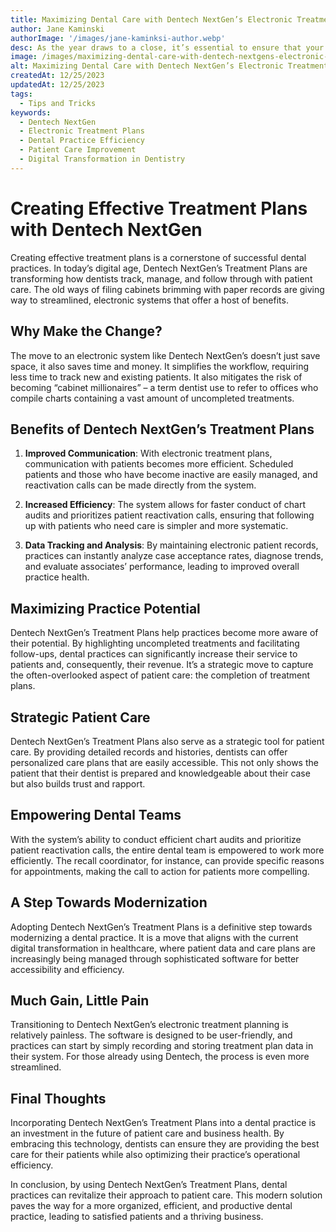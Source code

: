```yaml
---
title: Maximizing Dental Care with Dentech NextGen’s Electronic Treatment Plans
author: Jane Kaminski
authorImage: '/images/jane-kaminksi-author.webp'
desc: As the year draws to a close, it’s essential to ensure that your Dentech system is ready for the transition into the new year. Here’s a detailed guide on the recommended procedures for the end of 2023.
image: /images/maximizing-dental-care-with-dentech-nextgens-electronic-treatment-plans.webp
alt: Maximizing Dental Care with Dentech NextGen’s Electronic Treatment Plans
createdAt: 12/25/2023
updatedAt: 12/25/2023
tags:
  - Tips and Tricks
keywords:
  - Dentech NextGen
  - Electronic Treatment Plans
  - Dental Practice Efficiency
  - Patient Care Improvement
  - Digital Transformation in Dentistry
---
```


# Creating Effective Treatment Plans with Dentech NextGen

Creating effective treatment plans is a cornerstone of successful dental practices. In today’s digital age, Dentech NextGen’s Treatment Plans are transforming how dentists track, manage, and follow through with patient care. The old ways of filing cabinets brimming with paper records are giving way to streamlined, electronic systems that offer a host of benefits.

## Why Make the Change?

The move to an electronic system like Dentech NextGen’s doesn’t just save space, it also saves time and money. It simplifies the workflow, requiring less time to track new and existing patients. It also mitigates the risk of becoming “cabinet millionaires” – a term dentist use to refer to offices who compile charts containing a vast amount of uncompleted treatments.

## Benefits of Dentech NextGen’s Treatment Plans

1. **Improved Communication**: With electronic treatment plans, communication with patients becomes more efficient. Scheduled patients and those who have become inactive are easily managed, and reactivation calls can be made directly from the system.

2. **Increased Efficiency**: The system allows for faster conduct of chart audits and prioritizes patient reactivation calls, ensuring that following up with patients who need care is simpler and more systematic.

3. **Data Tracking and Analysis**: By maintaining electronic patient records, practices can instantly analyze case acceptance rates, diagnose trends, and evaluate associates’ performance, leading to improved overall practice health.

## Maximizing Practice Potential

Dentech NextGen’s Treatment Plans help practices become more aware of their potential. By highlighting uncompleted treatments and facilitating follow-ups, dental practices can significantly increase their service to patients and, consequently, their revenue. It’s a strategic move to capture the often-overlooked aspect of patient care: the completion of treatment plans.

## Strategic Patient Care

Dentech NextGen’s Treatment Plans also serve as a strategic tool for patient care. By providing detailed records and histories, dentists can offer personalized care plans that are easily accessible. This not only shows the patient that their dentist is prepared and knowledgeable about their case but also builds trust and rapport.

## Empowering Dental Teams

With the system’s ability to conduct efficient chart audits and prioritize patient reactivation calls, the entire dental team is empowered to work more efficiently. The recall coordinator, for instance, can provide specific reasons for appointments, making the call to action for patients more compelling.

## A Step Towards Modernization

Adopting Dentech NextGen’s Treatment Plans is a definitive step towards modernizing a dental practice. It is a move that aligns with the current digital transformation in healthcare, where patient data and care plans are increasingly being managed through sophisticated software for better accessibility and efficiency.

## Much Gain, Little Pain

Transitioning to Dentech NextGen’s electronic treatment planning is relatively painless. The software is designed to be user-friendly, and practices can start by simply recording and storing treatment plan data in their system. For those already using Dentech, the process is even more streamlined.

## Final Thoughts

Incorporating Dentech NextGen’s Treatment Plans into a dental practice is an investment in the future of patient care and business health. By embracing this technology, dentists can ensure they are providing the best care for their patients while also optimizing their practice’s operational efficiency.

In conclusion, by using Dentech NextGen’s Treatment Plans, dental practices can revitalize their approach to patient care. This modern solution paves the way for a more organized, efficient, and productive dental practice, leading to satisfied patients and a thriving business.

